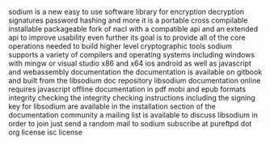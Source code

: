 sodium is a new easy to use software library for encryption decryption signatures password hashing and more it is a portable cross compilable installable packageable fork of nacl with a compatible api and an extended api to improve usability even further its goal is to provide all of the core operations needed to build higher level cryptographic tools sodium supports a variety of compilers and operating systems including windows with mingw or visual studio x86 and x64 ios android as well as javascript and webassembly documentation the documentation is available on gitbook and built from the libsodium doc repository libsodium documentation online requires javascript offline documentation in pdf mobi and epub formats integrity checking the integrity checking instructions including the signing key for libsodium are available in the installation section of the documentation community a mailing list is available to discuss libsodium in order to join just send a random mail to sodium subscribe at pureftpd dot org license isc license